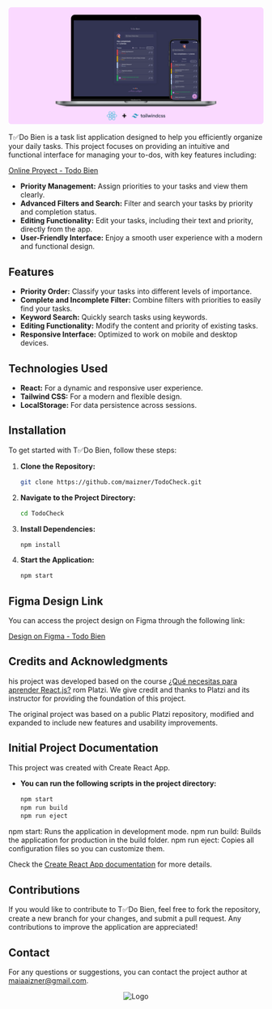 ![Cover Image](cover-mvp.png)

T✅Do Bien is a task list application designed to help you efficiently organize your daily tasks. This project focuses on providing an intuitive and functional interface for managing your to-dos, with key features including:

[ Online Proyect - Todo Bien](https://maizner.github.io/TodoCheck/)

- **Priority Management:** Assign priorities to your tasks and view them clearly.
- **Advanced Filters and Search:** Filter and search your tasks by priority and completion status.
- **Editing Functionality:** Edit your tasks, including their text and priority, directly from the app.
- **User-Friendly Interface:** Enjoy a smooth user experience with a modern and functional design.

## Features

- **Priority Order:** Classify your tasks into different levels of importance.
- **Complete and Incomplete Filter:** Combine filters with priorities to easily find your tasks.
- **Keyword Search:** Quickly search tasks using keywords.
- **Editing Functionality:** Modify the content and priority of existing tasks.
- **Responsive Interface:** Optimized to work on mobile and desktop devices.

## Technologies Used

- **React:** For a dynamic and responsive user experience.
- **Tailwind CSS:** For a modern and flexible design.
- **LocalStorage:** For data persistence across sessions.

## Installation

To get started with T✅Do Bien, follow these steps:

1. **Clone the Repository:**
   ```bash
   git clone https://github.com/maizner/TodoCheck.git

2. **Navigate to the Project Directory:**
   ```bash
   cd TodoCheck


3. **Install Dependencies:**
   ```bash
   npm install


4. **Start the Application:**
   ```bash
   npm start

## Figma Design Link

You can access the project design on Figma through the following link:


[Design on Figma - Todo Bien](https://www.figma.com/design/GkZBg5chDOoR96RGzemphL/ToDo-Bien?node-id=574-15&t=yMzDLxrxI5sUXayC-1)



## Credits and Acknowledgments
his project was developed based on the course <a href="https://platzi.com/home/clases/7395-react/62326-que-necesitas-para-aprender-reactjs/"> ¿Qué necesitas para aprender React.js?</a> rom Platzi. We give credit and thanks to Platzi and its instructor for providing the foundation of this project.

The original project was based on a public Platzi repository, modified and expanded to include new features and usability improvements.


## Initial Project Documentation
This project was created with Create React App.

- **You can run the following scripts in the project directory:**
   ```bash
   npm start
   npm run build
   npm run eject
npm start: Runs the application in development mode.
npm run build: Builds the application for production in the build folder.
npm run eject: Copies all configuration files so you can customize them.

Check the [Create React App documentation](https://create-react-app.dev/) for more details.


## Contributions
If you would like to contribute to T✅Do Bien, feel free to fork the repository, create a new branch for your changes, and submit a pull request. Any contributions to improve the application are appreciated!

## Contact
For any questions or suggestions, you can contact the project author at maiaaizner@gmail.com.


<p align="center">
  <img src="src/Components/Navbar/logo-brand.svg" alt="Logo" width="200" />
</p>
